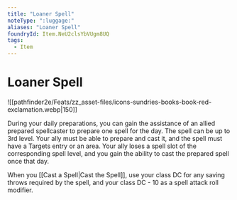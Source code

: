```yaml
---
title: "Loaner Spell"
noteType: ":luggage:"
aliases: "Loaner Spell"
foundryId: Item.NeU2clsYbVUgm8UQ
tags:
  - Item
---
```


# Loaner Spell
![[pathfinder2e/Feats/zz_asset-files/icons-sundries-books-book-red-exclamation.webp|150]]

During your daily preparations, you can gain the assistance of an allied prepared spellcaster to prepare one spell for the day. The spell can be up to 3rd level. Your ally must be able to prepare and cast it, and the spell must have a Targets entry or an area. Your ally loses a spell slot of the corresponding spell level, and you gain the ability to cast the prepared spell once that day.

When you [[Cast a Spell|Cast the Spell]], use your class DC for any saving throws required by the spell, and your class DC - 10 as a spell attack roll modifier.
